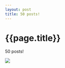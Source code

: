 ```yaml
---
layout: post
title: 50 posts!
--- 
```




 {{page.title}}
======================================================




<p><p>50 posts!</p></p><p></p><img src="http://41.media.tumblr.com/8cfb83b69f3e38beb45a17500856cc70/tumblr_n69l94zD921rpvtsjo1_500.png">